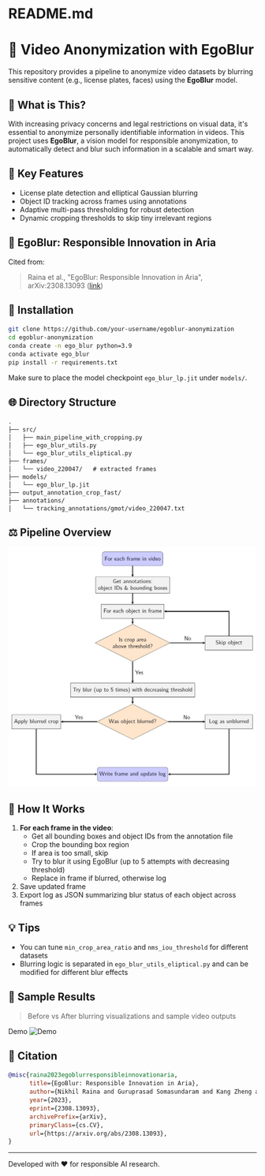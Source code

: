 # README.md

# 🎥 Video Anonymization with EgoBlur

This repository provides a pipeline to anonymize video datasets by blurring sensitive content (e.g., license plates, faces) using the **EgoBlur** model.

## 🔎 What is This?
With increasing privacy concerns and legal restrictions on visual data, it's essential to anonymize personally identifiable information in videos. This project uses **EgoBlur**, a vision model for responsible anonymization, to automatically detect and blur such information in a scalable and smart way.

## 🤯 Key Features
- License plate detection and elliptical Gaussian blurring
- Object ID tracking across frames using annotations
- Adaptive multi-pass thresholding for robust detection
- Dynamic cropping thresholds to skip tiny irrelevant regions

## 📅 EgoBlur: Responsible Innovation in Aria
Cited from:
> Raina et al., "EgoBlur: Responsible Innovation in Aria", arXiv:2308.13093 ([link](https://arxiv.org/abs/2308.13093))

## 🚀 Installation
```bash
git clone https://github.com/your-username/egoblur-anonymization
cd egoblur-anonymization
conda create -n ego_blur python=3.9
conda activate ego_blur
pip install -r requirements.txt
```

Make sure to place the model checkpoint `ego_blur_lp.jit` under `models/`.

## 🌐 Directory Structure
```
.
├── src/
│   ├── main_pipeline_with_cropping.py
│   ├── ego_blur_utils.py
│   └── ego_blur_utils_eliptical.py
├── frames/
│   └── video_220047/   # extracted frames
├── models/
│   └── ego_blur_lp.jit
├── output_annotation_crop_fast/
├── annotations/
│   └── tracking_annotations/gmot/video_220047.txt
```

## ⚖️ Pipeline Overview
![Flowchart](docs/Flowchart.jpg)


## 🔢 How It Works
1. **For each frame in the video**:
   - Get all bounding boxes and object IDs from the annotation file
   - Crop the bounding box region
   - If area is too small, skip
   - Try to blur it using EgoBlur (up to 5 attempts with decreasing threshold)
   - Replace in frame if blurred, otherwise log
2. Save updated frame
3. Export log as JSON summarizing blur status of each object across frames

## 💡 Tips
- You can tune `min_crop_area_ratio` and `nms_iou_threshold` for different datasets
- Blurring logic is separated in `ego_blur_utils_eliptical.py` and can be modified for different blur effects

## 🎥 Sample Results
> Before vs After blurring visualizations and sample video outputs

Demo
![Demo](media/demo.gif)


## 🔗 Citation
```bibtex
@misc{raina2023egoblurresponsibleinnovationaria,
      title={EgoBlur: Responsible Innovation in Aria}, 
      author={Nikhil Raina and Guruprasad Somasundaram and Kang Zheng and Sagar Miglani and Steve Saarinen and Jeff Meissner and Mark Schwesinger and Luis Pesqueira and Ishita Prasad and Edward Miller and Prince Gupta and Mingfei Yan and Richard Newcombe and Carl Ren and Omkar M Parkhi},
      year={2023},
      eprint={2308.13093},
      archivePrefix={arXiv},
      primaryClass={cs.CV},
      url={https://arxiv.org/abs/2308.13093}, 
}
```

---

Developed with ❤️ for responsible AI research.
